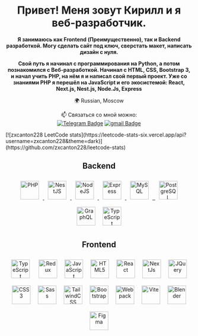 <h1 align="center">Привет! Меня зовут Кирилл и я веб-разработчик. </h1>
<p align="center"><b >Я занимаюсь как Frontend (Преимущественно), так и Backend разработкой. Могу сделать сайт под ключ, сверстать макет, написать дизайн с нуля.</b></p>
<p align="center"><b >Свой путь я начинал с программирования на Python, а потом познакомился с Веб-разработкой. Начинал с HTML, CSS, Bootstrap 3, и начал учить PHP, на нём я и написал свой первый проект. Уже со знаниями PHP я перешёл на JavaScript и его экосистемой: React, Next.js, Nest.js, Node.Js, Express</b></p>

<p align="center">🌍 Russian, Moscow <br></p>
<p align="center">📫 Связаться со мной можно:<br>
<a href="https://t.me/kirshensuu"><img src="https://img.shields.io/badge/Telegram-blue?style=for-the-badge&logo=telegram&logoColor=white" alt="Telegram Badge"/></a>
<a href="mailto:kirove.work@gmail.com"><img src="https://img.shields.io/badge/Gmail-red?style=for-the-badge&logo=gmail&logoColor=white" alt="gmail Badge"/></a><br>
</p>
[![zxcanton228 LeetCode stats](https://leetcode-stats-six.vercel.app/api?username=zxcanton228&theme=dark)](https://github.com/zxcanton228/leetcode-stats)
<h2 align="center">Backend</h2>
<p align="center">
<a href="https://www.php.net/" target="_blank" rel="noreferrer">
  <img src="https://raw.githubusercontent.com/danielcranney/readme-generator/main/public/icons/skills/php-colored.svg" style="margin: 10px" style="margin: 10px" height="50" alt="PHP" />
</a>
  
<a href="https://docs.nestjs.com/" target="_blank" rel="noreferrer">
  <img src="https://raw.githubusercontent.com/danielcranney/readme-generator/main/public/icons/skills/nestjs-colored.svg" style="margin: 10px" height="50" style="margin: 10px" style="margin: 10px" height="50" alt="NestJS" />
</a>
<a href="https://nodejs.org/en/" target="_blank" rel="noreferrer">
  <img src="https://raw.githubusercontent.com/danielcranney/readme-generator/main/public/icons/skills/nodejs-colored.svg"  style="margin: 10px" style="margin: 10px" height="50" alt="NodeJS" />
</a>
<a href="https://expressjs.com/" target="_blank" rel="noreferrer"><img src="https://raw.githubusercontent.com/danielcranney/readme-generator/main/public/icons/skills/express-colored.svg" style="margin: 10px" height="50" alt="Express" />
</a>
<a href="https://www.mysql.com/" target="_blank" rel="noreferrer">
  <img src="https://raw.githubusercontent.com/danielcranney/readme-generator/main/public/icons/skills/mysql-colored.svg" style="margin: 10px" height="50"alt="MySQL" />
</a>
<a href="https://www.mongodb.com/" target="_blank" rel="noreferrer">
  <img 
<a href="https://www.postgresql.org/" target="_blank">
  <img style="margin: 10px" height="50" src="https://profilinator.rishav.dev/skills-assets/postgresql-original-wordmark.svg" alt="PostgreSQL" style="margin: 10px" height="50" />
</a></a>  
<a href="https://graphql.org/" target="_blank"><img src="https://profilinator.rishav.dev/skills-assets/graphql.png" alt="GraphQL" style="margin: 10px" height="50" /></a><a href="https://www.typescriptlang.org/" target="_blank"><img  src="https://profilinator.rishav.dev/skills-assets/typescript-original.svg" alt="TypeScript"style="margin: 10px" height="50" /></a>      </p>

<h2 align="center">Frontend</h2>
<p align="center">
<a href="https://www.typescriptlang.org/" target="_blank"><img  src="https://profilinator.rishav.dev/skills-assets/typescript-original.svg" alt="TypeScript"style="margin: 10px" height="50" /></a>  <a href="https://redux.js.org/" target="_blank"><img src="https://profilinator.rishav.dev/skills-assets/redux-original.svg" alt="Redux" style="margin: 10px" height="50" /><a href="https://developer.mozilla.org/en-US/docs/Web/JavaScript" target="_blank" rel="noreferrer"><img src="https://raw.githubusercontent.com/danielcranney/readme-generator/main/public/icons/skills/javascript-colored.svg" style="margin: 10px" height="50" alt="JavaScript" /></a><a href="https://developer.mozilla.org/en-US/docs/Glossary/HTML5" target="_blank" rel="noreferrer"><img src="https://raw.githubusercontent.com/danielcranney/readme-generator/main/public/icons/skills/html5-colored.svg" style="margin: 10px" height="50" alt="HTML5" /></a><a href="https://reactjs.org/" target="_blank" rel="noreferrer"><img src="https://raw.githubusercontent.com/danielcranney/readme-generator/main/public/icons/skills/react-colored.svg" style="margin: 10px" height="50" height="36" alt="React" /></a><a href="https://nextjs.org/docs" target="_blank" rel="noreferrer"><img src="https://raw.githubusercontent.com/danielcranney/readme-generator/main/public/icons/skills/nextjs-colored.svg" style="margin: 10px" height="50" height="36" alt="NextJs" /></a><a href="https://jquery.com/" target="_blank" rel="noreferrer"><img src="https://raw.githubusercontent.com/danielcranney/readme-generator/main/public/icons/skills/jquery-colored.svg" style="margin: 10px" height="50" alt="JQuery" /></a><a href="https://www.w3.org/TR/CSS/#css" target="_blank" rel="noreferrer"><img src="https://raw.githubusercontent.com/danielcranney/readme-generator/main/public/icons/skills/css3-colored.svg" style="margin: 10px" height="50" alt="CSS3" /></a><a href="https://sass-lang.com/" target="_blank" rel="noreferrer"><img src="https://raw.githubusercontent.com/danielcranney/readme-generator/main/public/icons/skills/sass-colored.svg" style="margin: 10px" height="50" height="36" alt="Sass" /></a><a href="https://tailwindcss.com/" target="_blank" rel="noreferrer"><img src="https://raw.githubusercontent.com/danielcranney/readme-generator/main/public/icons/skills/tailwindcss-colored.svg"style="margin: 10px" height="50" alt="TailwindCSS" /></a><a href="https://getbootstrap.com/" target="_blank" rel="noreferrer"><img src="https://raw.githubusercontent.com/danielcranney/readme-generator/main/public/icons/skills/bootstrap-colored.svg" style="margin: 10px" height="50" alt="Bootstrap" /></a><a href="https://webpack.js.org/" target="_blank" rel="noreferrer"><img src="https://raw.githubusercontent.com/danielcranney/readme-generator/main/public/icons/skills/webpack-colored.svg" style="margin: 10px" height="50" alt="Webpack" /></a><a href="https://vitejs.dev/" target="_blank" rel="noreferrer"><img src="https://raw.githubusercontent.com/danielcranney/readme-generator/main/public/icons/skills/vite-colored.svg" style="margin: 10px" height="50" alt="Vite" /></a><a href="https://www.blender.org/" target="_blank" rel="noreferrer"><img src="https://raw.githubusercontent.com/danielcranney/readme-generator/main/public/icons/skills/blender-colored.svg" style="margin: 10px" height="50" alt="Blender" /></a><a href="https://www.figma.com/" target="_blank" rel="noreferrer"><img src="https://raw.githubusercontent.com/danielcranney/readme-generator/main/public/icons/skills/figma-colored.svg" style="margin: 10px" height="50" alt="Figma" /></a>
</p>
